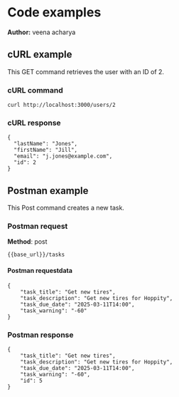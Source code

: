 # Code examples

**Author:** veena acharya

## cURL example

This GET command retrieves the user with an ID of 2.

### cURL command

```shell
curl http://localhost:3000/users/2
```

### cURL response

```shell
{
  "lastName": "Jones",
  "firstName": "Jill",
  "email": "j.jones@example.com",
  "id": 2
}
```

## Postman example

This Post command creates a new task.

### Postman request

**Method**: post

```shell
{{base_url}}/tasks
```

#### Postman requestdata

```shell
{
    "task_title": "Get new tires",
    "task_description": "Get new tires for Hoppity",
    "task_due_date": "2025-03-11T14:00",
    "task_warning": "-60"
}
```

### Postman response

```shell
{
    "task_title": "Get new tires",
    "task_description": "Get new tires for Hoppity",
    "task_due_date": "2025-03-11T14:00",
    "task_warning": "-60",
    "id": 5
}
```
